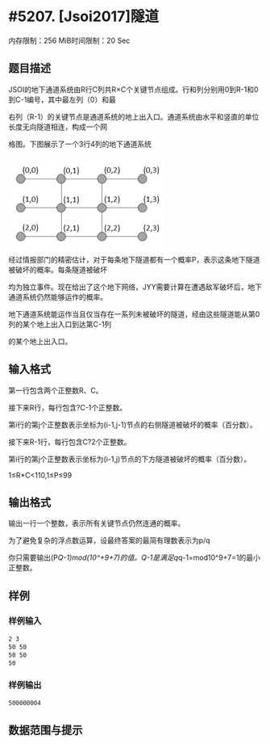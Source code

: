 # #5207. [Jsoi2017]隧道

内存限制：256 MiB时间限制：20 Sec

## 题目描述

JSOI的地下通道系统由R行C列共R&times;C个关键节点组成。行和列分别用0到R-1和0到C-1编号，其中最左列（0）和最

右列（R-1）的关键节点是通道系统的地上出入口。通道系统由水平和竖直的单位长度无向隧道相连，构成一个网

格图。下图展示了一个3行4列的地下通道系统

![](upload/201803/vv1(1).jpg)

经过情报部门的精密估计，对于每条地下隧道都有一个概率P，表示这条地下隧道被破坏的概率。每条隧道被破坏

均为独立事件。现在给出了这个地下网络，JYY需要计算在遭遇敌军破坏后，地下通道系统仍然能够运作的概率。

地下通道系统能运作当且仅当存在一系列未被破坏的隧道，经由这些隧道能从第0列的某个地上出入口到达第C-1列

的某个地上出入口。

## 输入格式

第一行包含两个正整数R、C。

接下来R行，每行包含?C-1个正整数。

第i行的第j个正整数表示坐标为(i-1,j-1)节点的右侧隧道被破坏的概率（百分数）。

接下来R-1行，每行包含C?2个正整数。

第i行的第j个正整数表示坐标为(i-1,j)节点的下方隧道被破坏的概率（百分数）。

1&le;R*C<110,1&le;P&le;99

## 输出格式

输出一行一个整数，表示所有关键节点仍然连通的概率。

为了避免复杂的浮点数运算，设最终答案的最简有理数表示为p/q

你只需要输出(P*Q-1)mod(10^+9+7)的值。Q-1是满足q*q-1=mod10^9+7=1的最小正整数。

## 样例

### 样例输入

    
    2 3
    50 50
    50 50
    50
    

### 样例输出

    
    500000004
    

## 数据范围与提示
